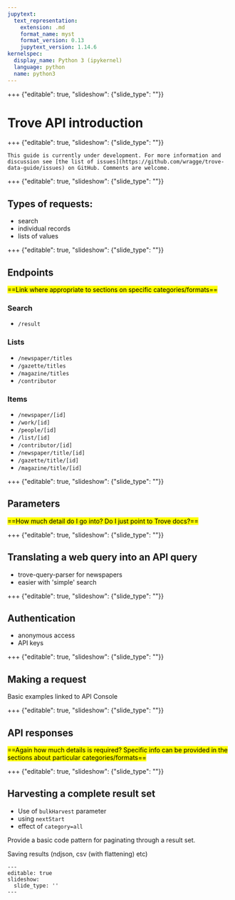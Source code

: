 ```yaml
---
jupytext:
  text_representation:
    extension: .md
    format_name: myst
    format_version: 0.13
    jupytext_version: 1.14.6
kernelspec:
  display_name: Python 3 (ipykernel)
  language: python
  name: python3
---
```


+++ {"editable": true, "slideshow": {"slide_type": ""}}

# Trove API introduction

+++ {"editable": true, "slideshow": {"slide_type": ""}}

```{attention}
This guide is currently under development. For more information and discussion see [the list of issues](https://github.com/wragge/trove-data-guide/issues) on GitHub. Comments are welcome.
```

+++ {"editable": true, "slideshow": {"slide_type": ""}}

## Types of requests:

- search
- individual records
- lists of values

+++ {"editable": true, "slideshow": {"slide_type": ""}}

## Endpoints

<mark>==Link where appropriate to sections on specific categories/formats==</mark>

### Search

- `/result`

### Lists

- `/newspaper/titles`
- `/gazette/titles`
- `/magazine/titles`
- `/contributor`

### Items

- `/newspaper/[id]`
- `/work/[id]`
- `/people/[id]`
- `/list/[id]`
- `/contributor/[id]`
- `/newspaper/title/[id]`
- `/gazette/title/[id]`
- `/magazine/title/[id]`

+++ {"editable": true, "slideshow": {"slide_type": ""}}

## Parameters

<mark>==How much detail do I go into? Do I just point to Trove docs?==</mark>

+++ {"editable": true, "slideshow": {"slide_type": ""}}

## Translating a web query into an API query

- trove-query-parser for newspapers
- easier with 'simple' search

+++ {"editable": true, "slideshow": {"slide_type": ""}}

## Authentication

- anonymous access
- API keys

+++ {"editable": true, "slideshow": {"slide_type": ""}}

## Making a request

Basic examples linked to API Console

+++ {"editable": true, "slideshow": {"slide_type": ""}}

## API responses

<mark>==Again how much details is required? Specific info can be provided in the sections about particular categories/formats==</mark>

+++ {"editable": true, "slideshow": {"slide_type": ""}}

## Harvesting a complete result set

- Use of `bulkHarvest` parameter
- using `nextStart`
- effect of `category=all`

Provide a basic code pattern for paginating through a result set.

Saving results (ndjson, csv (with flattening) etc)

```{code-cell} ipython3
---
editable: true
slideshow:
  slide_type: ''
---

```

